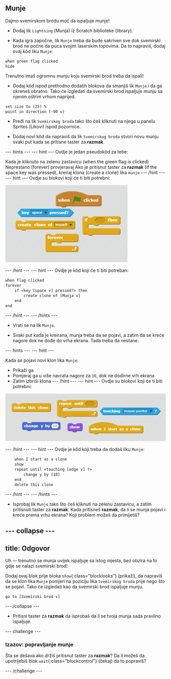## Munje

Dajmo svemirskom brodu moć da ispaljuje munje!

+ Dodaj lik `Lightning` (Munja) iz Scratch biblioteke (library).

+ Kada igra započne, lik `Munje` treba da bude sakriven sve dok svemirski brod ne počne da puca svojim laserskim topovima. Da to napraviš, dodaj ovaj kôd liku `Munje`:

```blocks
when green flag clicked
hide
```

Trenutno imaš ogromnu munju koju svemirski brod treba da ispali!

+ Dodaj kôd ispod prethodno dodatih blokova da smanjiš lik `Munje` i da ga okreneš obratno. Tako će izgledati da svemirski brod ispaljuje munju sa njenim oštrim vrhom naprijed.

```blocks
set size to (25) %
point in direction (-90 v)
```

+ Pređi na lik `Svemirskog broda` tako što ćeš kliknuti na njega u panelu Sprites (Likovi) ispod pozornice.

+ Dodaj novi kôd da napraviš da lik `Svemirskog broda` stvori novu munju svaki put kada se pritisne taster za **razmak**.

--- hints --- --- hint --- Ovdje je jedan pseudokôd za tebe:

Kada je kliknuto na zelenu zastavicu (when the green flag is clicked) Neprestano (forever) provjeravaj Ako je pritisnut taster za **razmak** (if the space key was pressed), kreiraj klona (create a clone) lika `munje` --- /hint --- --- hint --- Ovdje su blokovi koji će ti biti potrebni:

![Hint](images/hint-lightning.png) 

--- /hint --- --- hint --- Ovdje je kôd koji će ti biti potreban:

```blocks
when flag clicked
forever
    if <key [space v] pressed?> then
        create clone of [Munja v]
    end
end
```

--- /hint --- --- /hints ---

+ Vrati se na lik `Munje`.

+ Svaki put kada je kreirana, munja treba da se pojavi, a zatim da se kreće nagore dok ne dođe do vrha ekrana. Tada treba da nestane.

--- hints --- --- hint ---

Kada se pojavi novi klon lika `Munje`:

+ Prikaži ga
+ Pomjeraj ga u više navrata nagore za `10`, dok ne dodirne vrh ekrana
+ Zatim izbriši klona --- /hint --- --- hint --- Ovdje su blokovi koji će ti biti potrebni:

![Pomjeraj munju](images/move-hint-lightning.png) 

--- /hint --- --- hint --- Ovdje je kôd koji treba da dodaš liku `Munje`:

```blocks
    when I start as a clone
    show
    repeat until <touching [edge v] ?>
        change y by (10)
    end
    delete this clone
```

--- /hint --- --- /hints ---

+ Isprobaj lik `Munje` tako što ćeš kliknuti na zelenu zastavicu, a zatim pritisnuti taster za **razmak**. Kada pritisneš **razmak**, da li se munja pojavi i kreće prema vrhu ekrana? Koji problem možeš da primijetiš?

--- collapse ---
---
title: Odgovor
---
Uh — trenutno se munja uvijek ispaljuje sa istog mjesta, bez obzira na to gdje se nalazi svemirski brod!

Dodaj ovaj blok prije bloka `show`{:class="blocklooks"} (prikaži), da napraviš da se klon lika `Munje` pomjeri na poziciju lika `Svemirskog broda` prije nego što se pojavi. Tako će izgledati kao da svemirski brod ispaljuje munju.

```blocks
go to [Svemirski brod v]
```

--- /collapse ---

+ Pritisni taster za **razmak** da isprobaš da li se tvoja munja sada pravilno ispaljuje.

--- challenge ---

### Izazov: popravljanje munje

Šta se dešava ako držiš pritisnut taster za **razmak**? Da li možeš da upotrijebiš blok `wait`{:class="blockcontrol"} (čekaj) da to popraviš?

--- /challenge ---